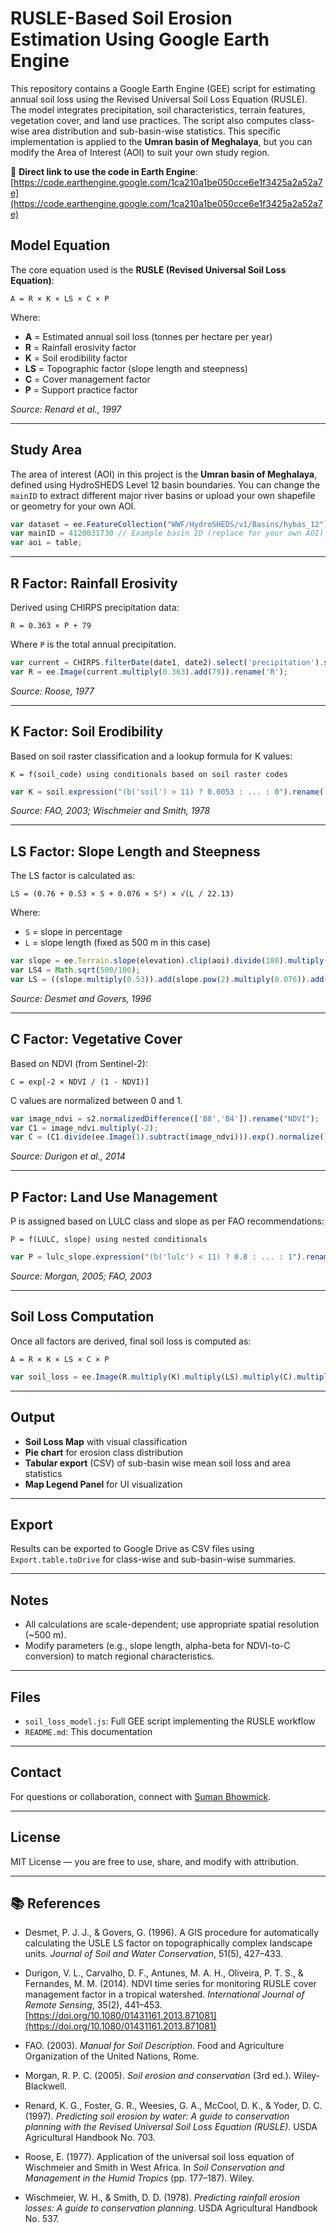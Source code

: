 # RUSLE-Based Soil Erosion Estimation Using Google Earth Engine

This repository contains a Google Earth Engine (GEE) script for estimating annual soil loss using the Revised Universal Soil Loss Equation (RUSLE). The model integrates precipitation, soil characteristics, terrain features, vegetation cover, and land use practices. The script also computes class-wise area distribution and sub-basin-wise statistics. This specific implementation is applied to the **Umran basin of Meghalaya**, but you can modify the Area of Interest (AOI) to suit your own study region.

🔗 **Direct link to use the code in Earth Engine**: [https://code.earthengine.google.com/1ca210a1be050cce6e1f3425a2a52a7e](https://code.earthengine.google.com/1ca210a1be050cce6e1f3425a2a52a7e)

##  Model Equation

The core equation used is the **RUSLE (Revised Universal Soil Loss Equation)**:

```
A = R × K × LS × C × P
```

Where:

* **A** = Estimated annual soil loss (tonnes per hectare per year)
* **R** = Rainfall erosivity factor
* **K** = Soil erodibility factor
* **LS** = Topographic factor (slope length and steepness)
* **C** = Cover management factor
* **P** = Support practice factor

*Source: Renard et al., 1997*

---

##  Study Area

The area of interest (AOI) in this project is the **Umran basin of Meghalaya**, defined using HydroSHEDS Level 12 basin boundaries. You can change the `mainID` to extract different major river basins or upload your own shapefile or geometry for your own AOI.

```javascript
var dataset = ee.FeatureCollection("WWF/HydroSHEDS/v1/Basins/hybas_12")
var mainID = 4120031730 // Example basin ID (replace for your own AOI)
var aoi = table;
```

---

##  R Factor: Rainfall Erosivity

Derived using CHIRPS precipitation data:

```
R = 0.363 × P + 79
```

Where `P` is the total annual precipitation.

```javascript
var current = CHIRPS.filterDate(date1, date2).select('precipitation').sum().clip(aoi);
var R = ee.Image(current.multiply(0.363).add(79)).rename('R');
```

*Source: Roose, 1977*

---

##  K Factor: Soil Erodibility

Based on soil raster classification and a lookup formula for K values:

```
K = f(soil_code) using conditionals based on soil raster codes
```

```javascript
var K = soil.expression("(b('soil') > 11) ? 0.0053 : ... : 0").rename('K');
```

*Source: FAO, 2003; Wischmeier and Smith, 1978*

---

##  LS Factor: Slope Length and Steepness

The LS factor is calculated as:

```
LS = (0.76 + 0.53 × S + 0.076 × S²) × √(L / 22.13)
```

Where:

* `S` = slope in percentage
* `L` = slope length (fixed as 500 m in this case)

```javascript
var slope = ee.Terrain.slope(elevation).clip(aoi).divide(180).multiply(Math.PI).tan().multiply(100);
var LS4 = Math.sqrt(500/100);
var LS = ((slope.multiply(0.53)).add(slope.pow(2).multiply(0.076)).add(0.76)).multiply(LS4).rename("LS");
```

*Source: Desmet and Govers, 1996*

---

##  C Factor: Vegetative Cover

Based on NDVI (from Sentinel-2):

```
C = exp[-2 × NDVI / (1 - NDVI)]
```

C values are normalized between 0 and 1.

```javascript
var image_ndvi = s2.normalizedDifference(['B8','B4']).rename("NDVI");
var C1 = image_ndvi.multiply(-2);
var C = (C1.divide(ee.Image(1).subtract(image_ndvi))).exp().normalize().rename('C');
```

*Source: Durigon et al., 2014*

---

##  P Factor: Land Use Management

P is assigned based on LULC class and slope as per FAO recommendations:

```
P = f(LULC, slope) using nested conditionals
```

```javascript
var P = lulc_slope.expression("(b('lulc') < 11) ? 0.8 : ... : 1").rename('P');
```

*Source: Morgan, 2005; FAO, 2003*

---

##  Soil Loss Computation

Once all factors are derived, final soil loss is computed as:

```
A = R × K × LS × C × P
```

```javascript
var soil_loss = ee.Image(R.multiply(K).multiply(LS).multiply(C).multiply(P)).rename("Soil Loss")
```

---

##  Output

* **Soil Loss Map** with visual classification
* **Pie chart** for erosion class distribution
* **Tabular export** (CSV) of sub-basin wise mean soil loss and area statistics
* **Map Legend Panel** for UI visualization

---

##  Export

Results can be exported to Google Drive as CSV files using `Export.table.toDrive` for class-wise and sub-basin-wise summaries.

---

##  Notes

* All calculations are scale-dependent; use appropriate spatial resolution (\~500 m).
* Modify parameters (e.g., slope length, alpha-beta for NDVI-to-C conversion) to match regional characteristics.

---

##  Files

* `soil_loss_model.js`: Full GEE script implementing the RUSLE workflow
* `README.md`: This documentation

---

##  Contact

For questions or collaboration, connect with [Suman Bhowmick](https://github.com/Suman1801).

---

##  License

MIT License — you are free to use, share, and modify with attribution.

---

## 📚 References

* Desmet, P. J. J., & Govers, G. (1996). A GIS procedure for automatically calculating the USLE LS factor on topographically complex landscape units. *Journal of Soil and Water Conservation*, 51(5), 427–433.

* Durigon, V. L., Carvalho, D. F., Antunes, M. A. H., Oliveira, P. T. S., & Fernandes, M. M. (2014). NDVI time series for monitoring RUSLE cover management factor in a tropical watershed. *International Journal of Remote Sensing*, 35(2), 441–453. [https://doi.org/10.1080/01431161.2013.871081](https://doi.org/10.1080/01431161.2013.871081)

* FAO. (2003). *Manual for Soil Description*. Food and Agriculture Organization of the United Nations, Rome.

* Morgan, R. P. C. (2005). *Soil erosion and conservation* (3rd ed.). Wiley-Blackwell.

* Renard, K. G., Foster, G. R., Weesies, G. A., McCool, D. K., & Yoder, D. C. (1997). *Predicting soil erosion by water: A guide to conservation planning with the Revised Universal Soil Loss Equation (RUSLE)*. USDA Agricultural Handbook No. 703.

* Roose, E. (1977). Application of the universal soil loss equation of Wischmeier and Smith in West Africa. In *Soil Conservation and Management in the Humid Tropics* (pp. 177–187). Wiley.

* Wischmeier, W. H., & Smith, D. D. (1978). *Predicting rainfall erosion losses: A guide to conservation planning*. USDA Agricultural Handbook No. 537.
